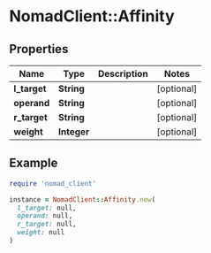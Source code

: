 # NomadClient::Affinity

## Properties

| Name | Type | Description | Notes |
| ---- | ---- | ----------- | ----- |
| **l_target** | **String** |  | [optional] |
| **operand** | **String** |  | [optional] |
| **r_target** | **String** |  | [optional] |
| **weight** | **Integer** |  | [optional] |

## Example

```ruby
require 'nomad_client'

instance = NomadClient::Affinity.new(
  l_target: null,
  operand: null,
  r_target: null,
  weight: null
)
```

